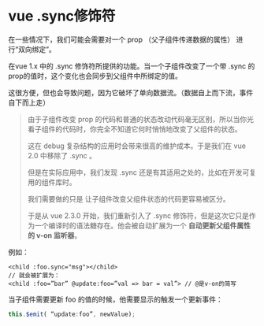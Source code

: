 # vue  .sync修饰符

在一些情况下，我们可能会需要对一个 prop （父子组件传递数据的属性） 进行“双向绑定”。

在vue 1.x 中的 .sync 修饰符所提供的功能。当一个子组件改变了一个带 .sync 的prop的值时，这个变化也会同步到父组件中所绑定的值。

这很方便，但也会导致问题，因为它破坏了单向数据流。（数据自上而下流，事件自下而上走）

> 由于子组件改变 prop 的代码和普通的状态改动代码毫无区别，所以当你光看子组件的代码时，你完全不知道它何时悄悄地改变了父组件的状态。
>
> 这在 debug 复杂结构的应用时会带来很高的维护成本。于是我们在 vue 2.0 中移除了 .sync 。
>
> 但是在实际应用中，我们发现 .sync 还是有其适用之处的，比如在开发可复用的组件库时。
>
> 我们需要做的只是  让子组件改变父组件状态的代码更容易被区分。
>
> 于是从 vue 2.3.0 开始，我们重新引入了 .sync 修饰符，但是这次它只是作为一个编译时的语法糖存在。他会被自动扩展为一个  **自动更新父组件属性的 v-on 监听器**。

例如：

```vue
<child :foo.sync="msg"></child>
// 就会被扩展为：
<child :foo=”bar” @update:foo=”val => bar = val”> // @是v-on的简写
```

当子组件需要更新 foo 的值的时候，他需要显示的触发一个更新事件：  

```javascript
this.$emit( “update:foo”, newValue);
```

